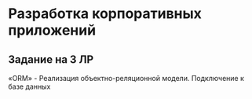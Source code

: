 # Разработка корпоративных приложений

## Задание на 3 ЛР 
«ORM» - Реализация объектно-реляционной модели. Подключение к базе данных
